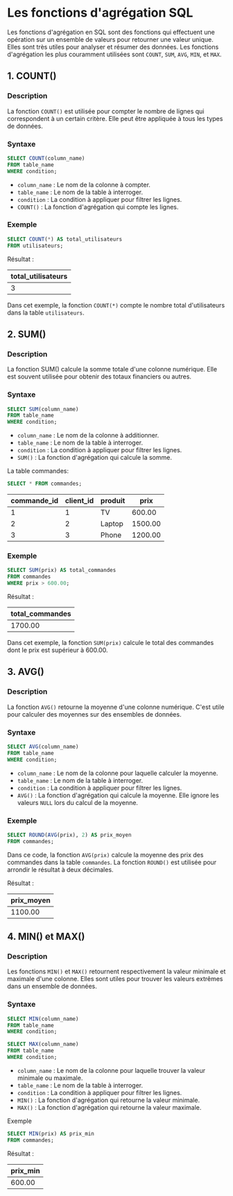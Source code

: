 # Les fonctions d'agrégation SQL

Les fonctions d'agrégation en SQL sont des fonctions qui effectuent une opération sur un ensemble de valeurs pour retourner une valeur unique. Elles sont très utiles pour analyser et résumer des données. Les fonctions d'agrégation les plus couramment utilisées sont `COUNT`, `SUM`, `AVG`, `MIN`, et `MAX`.

## 1. COUNT()

### Description

La fonction `COUNT()` est utilisée pour compter le nombre de lignes qui correspondent à un certain critère. Elle peut être appliquée à tous les types de données.

### Syntaxe

```sql
SELECT COUNT(column_name)
FROM table_name
WHERE condition;
```

- `column_name` : Le nom de la colonne à compter.
- `table_name` : Le nom de la table à interroger.
- `condition` : La condition à appliquer pour filtrer les lignes.
- `COUNT()` : La fonction d'agrégation qui compte les lignes.

### Exemple

```sql
SELECT COUNT(*) AS total_utilisateurs
FROM utilisateurs;
```

Résultat :

| total_utilisateurs |
| --- |
| 3 |

Dans cet exemple, la fonction `COUNT(*)` compte le nombre total d'utilisateurs dans la table `utilisateurs`.

## 2. SUM()

### Description

La fonction SUM() calcule la somme totale d'une colonne numérique. Elle est souvent utilisée pour obtenir des totaux financiers ou autres.

### Syntaxe

```sql
SELECT SUM(column_name)
FROM table_name
WHERE condition;
```

- `column_name` : Le nom de la colonne à additionner.
- `table_name` : Le nom de la table à interroger.
- `condition` : La condition à appliquer pour filtrer les lignes.
- `SUM()` : La fonction d'agrégation qui calcule la somme.

La table commandes:

```sql
SELECT * FROM commandes;
```

| commande_id | client_id | produit | prix |
| --- | --- | --- | --- |
| 1 | 1 | TV | 600.00 |
| 2 | 2 | Laptop | 1500.00 |
| 3 | 3 | Phone | 1200.00 |

### Exemple

```sql
SELECT SUM(prix) AS total_commandes
FROM commandes
WHERE prix > 600.00;
```

Résultat :

| total_commandes |
| --- |
| 1700.00 |

Dans cet exemple, la fonction `SUM(prix)` calcule le total des commandes dont le prix est supérieur à 600.00.

## 3. AVG()

### Description

La fonction `AVG()` retourne la moyenne d'une colonne numérique. C'est utile pour calculer des moyennes sur des ensembles de données.

### Syntaxe

```sql
SELECT AVG(column_name)
FROM table_name
WHERE condition;
```

- `column_name` : Le nom de la colonne pour laquelle calculer la moyenne.
- `table_name` : Le nom de la table à interroger.
- `condition` : La condition à appliquer pour filtrer les lignes.
- `AVG()` : La fonction d'agrégation qui calcule la moyenne. Elle ignore les valeurs `NULL` lors du calcul de la moyenne.

### Exemple

```sql
SELECT ROUND(AVG(prix), 2) AS prix_moyen
FROM commandes;
```

Dans ce code, la fonction `AVG(prix)` calcule la moyenne des prix des commandes dans la table `commandes`. La fonction `ROUND()` est utilisée pour arrondir le résultat à deux décimales.

Résultat :

| prix_moyen |
| --- |
| 1100.00 |

## 4. MIN() et MAX()

### Description

Les fonctions `MIN()` et `MAX()` retournent respectivement la valeur minimale et maximale d'une colonne. Elles sont utiles pour trouver les valeurs extrêmes dans un ensemble de données.

### Syntaxe

```sql
SELECT MIN(column_name)
FROM table_name
WHERE condition;
```

```sql
SELECT MAX(column_name)
FROM table_name
WHERE condition;
```

- `column_name` : Le nom de la colonne pour laquelle trouver la valeur minimale ou maximale.
- `table_name` : Le nom de la table à interroger.
- `condition` : La condition à appliquer pour filtrer les lignes.
- `MIN()` : La fonction d'agrégation qui retourne la valeur minimale.
- `MAX()` : La fonction d'agrégation qui retourne la valeur maximale.

Exemple

```sql
SELECT MIN(prix) AS prix_min
FROM commandes;
```

Résultat :

| prix_min |
| --- |
| 600.00 |
